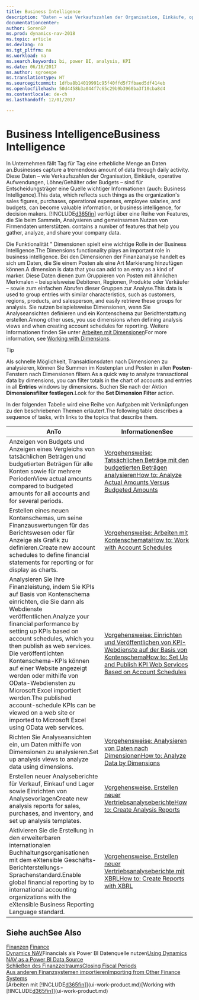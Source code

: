 ```yaml
---
title: Business Intelligence
description: "Daten – wie Verkaufszahlen der Organisation, Einkäufe, operative Aufwendungen, Löhne/Gehälter oder Budgets analysieren und erfassen, die für Entscheidungsträger eine Quelle wichtiger Informationen sind."
documentationcenter: 
author: SorenGP
ms.prod: dynamics-nav-2018
ms.topic: article
ms.devlang: na
ms.tgt_pltfrm: na
ms.workload: na
ms.search.keywords: bi, power BI, analysis, KPI
ms.date: 06/16/2017
ms.author: sgroespe
ms.translationtype: HT
ms.sourcegitcommit: 1dfba8b14019991c95f40ffd5f7fbaed5df414eb
ms.openlocfilehash: 50d4458b3a044f7c65c29b9b3960ba3f10cba8d4
ms.contentlocale: de-ch
ms.lasthandoff: 12/01/2017

---
```

# <a name="business-intelligence"></a><span data-ttu-id="ecfe9-103">Business Intelligence</span><span class="sxs-lookup"><span data-stu-id="ecfe9-103">Business Intelligence</span></span>
<span data-ttu-id="ecfe9-104">In Unternehmen fällt Tag für Tag eine erhebliche Menge an Daten an.</span><span class="sxs-lookup"><span data-stu-id="ecfe9-104">Businesses capture a tremendous amount of data through daily activity.</span></span> <span data-ttu-id="ecfe9-105">Diese Daten – wie Verkaufszahlen der Organisation, Einkäufe, operative Aufwendungen, Löhne/Gehälter oder Budgets – sind für Entscheidungsträger eine Quelle wichtiger Informationen (auch: Business Intelligence).</span><span class="sxs-lookup"><span data-stu-id="ecfe9-105">This data, which reflects such things as the organization's sales figures, purchases, operational expenses, employee salaries, and budgets, can become valuable information, or business intelligence, for decision makers.</span></span> [!INCLUDE[d365fin](includes/d365fin_md.md)]<span data-ttu-id="ecfe9-106"> verfügt über eine Reihe von Features, die Sie beim Sammeln, Analysieren und gemeinsamen Nutzen von Firmendaten unterstützen.</span><span class="sxs-lookup"><span data-stu-id="ecfe9-106"> contains a number of features that help you gather, analyze, and share your company data.</span></span>

<span data-ttu-id="ecfe9-107">Die Funktionalität " Dimensionen spielt eine wichtige Rolle in der Business Intelligence.</span><span class="sxs-lookup"><span data-stu-id="ecfe9-107">The Dimensions functionality plays an important role in business intelligence.</span></span> <span data-ttu-id="ecfe9-108">Bei den Dimensionen der Finanzanalyse handelt es sich um Daten, die Sie einem Posten als eine Art Markierung hinzufügen können.</span><span class="sxs-lookup"><span data-stu-id="ecfe9-108">A dimension is data that you can add to an entry as a kind of marker.</span></span> <span data-ttu-id="ecfe9-109">Diese Daten dienen zum Gruppieren von Posten mit ähnlichen Merkmalen – beispielsweise Debitoren, Regionen, Produkte oder Verkäufer – sowie zum einfachen Abrufen dieser Gruppen zur Analyse.</span><span class="sxs-lookup"><span data-stu-id="ecfe9-109">This data is used to group entries with similar characteristics, such as customers, regions, products, and salesperson, and easily retrieve these groups for analysis.</span></span> <span data-ttu-id="ecfe9-110">Sie nutzen beispielsweise Dimensionen, wenn Sie Analyseansichten definieren und ein Kontenschema zur Berichterstattung erstellen.</span><span class="sxs-lookup"><span data-stu-id="ecfe9-110">Among other uses, you use dimensions  when defining analysis views and when creating account schedules for reporting.</span></span> <span data-ttu-id="ecfe9-111">Weitere Informationen finden Sie unter [Arbeiten mit Dimensionen](finance-dimensions.md)</span><span class="sxs-lookup"><span data-stu-id="ecfe9-111">For more information, see [Working with Dimensions](finance-dimensions.md).</span></span>

> [!TIP]
> <span data-ttu-id="ecfe9-112">Als schnelle Möglichkeit, Transaktionsdaten nach Dimensionen zu analysieren, können Sie Summen im Kostenplan und Posten in allen **Posten**-Fenstern nach Dimensionen filtern.</span><span class="sxs-lookup"><span data-stu-id="ecfe9-112">As a quick way to analyze transactional data by dimensions, you can filter totals in the chart of accounts and entries in all **Entries** windows by dimensions.</span></span> <span data-ttu-id="ecfe9-113">Suchen Sie nach der Aktion **Dimensionsfilter festlegen**.</span><span class="sxs-lookup"><span data-stu-id="ecfe9-113">Look for the **Set Dimension Filter** action.</span></span>  

<span data-ttu-id="ecfe9-114">In der folgenden Tabelle wird eine Reihe von Aufgaben mit Verknüpfungen zu den beschriebenen Themen erläutert.</span><span class="sxs-lookup"><span data-stu-id="ecfe9-114">The following table describes a sequence of tasks, with links to the topics that describe them.</span></span>  

| <span data-ttu-id="ecfe9-115">An</span><span class="sxs-lookup"><span data-stu-id="ecfe9-115">To</span></span> | <span data-ttu-id="ecfe9-116">Informationen</span><span class="sxs-lookup"><span data-stu-id="ecfe9-116">See</span></span> |
| --- | --- |
|<span data-ttu-id="ecfe9-117">Anzeigen von Budgets und Anzeigen eines Vergleichs von tatsächlichen Beträgen und budgetierten Beträgen für alle Konten sowie für mehrere Perioden</span><span class="sxs-lookup"><span data-stu-id="ecfe9-117">View actual amounts compared to budgeted amounts for all accounts and for several periods.</span></span>|[<span data-ttu-id="ecfe9-118">Vorgehensweise: Tatsächlichen Beträge mit den budgetierten Beträgen analysieren</span><span class="sxs-lookup"><span data-stu-id="ecfe9-118">How to: Analyze Actual Amounts Versus Budgeted Amounts</span></span>](bi-how-analyze-actual-versus-budget.md)|
|<span data-ttu-id="ecfe9-119">Erstellen eines neuen Kontenschemas, um seine Finanzauswertungen für das Berichtswesen oder für Anzeige als Grafik zu definieren.</span><span class="sxs-lookup"><span data-stu-id="ecfe9-119">Create new account schedules to define financial statements for reporting or for display as charts.</span></span>|[<span data-ttu-id="ecfe9-120">Vorgehensweise: Arbeiten mit Kontenschemata</span><span class="sxs-lookup"><span data-stu-id="ecfe9-120">How to: Work with Account Schedules</span></span>](bi-how-work-account-schedule.md)|
|<span data-ttu-id="ecfe9-121">Analysieren Sie Ihre Finanzleistung, indem Sie KPIs auf Basis von Kontenschema einrichten, die Sie dann als Webdienste veröffentlichen.</span><span class="sxs-lookup"><span data-stu-id="ecfe9-121">Analyze your financial performance by setting up KPIs based on account schedules, which you then publish as web services.</span></span> <span data-ttu-id="ecfe9-122">Die veröffentlichten Kontenschema-KPIs können auf einer Website angezeigt werden oder mithilfe von OData-Webdiensten zu Microsoft Excel importiert werden.</span><span class="sxs-lookup"><span data-stu-id="ecfe9-122">The published account-schedule KPIs can be viewed on a web site or imported to Microsoft Excel using OData web services.</span></span>|[<span data-ttu-id="ecfe9-123">Vorgehensweise: Einrichten und Veröffentlichen von KPI-Webdienste auf der Basis von Kontenschema</span><span class="sxs-lookup"><span data-stu-id="ecfe9-123">How to: Set Up and Publish KPI Web Services Based on Account Schedules</span></span>](bi-how-to-set-up-and-publish-kpi-web-services-based-on-account-schedules.md)|
|<span data-ttu-id="ecfe9-124">Richten Sie Analyseansichten ein, um Daten mithilfe von Dimensionen zu analysieren.</span><span class="sxs-lookup"><span data-stu-id="ecfe9-124">Set up analysis views to analyze data using dimensions.</span></span>|[<span data-ttu-id="ecfe9-125">Vorgehensweise: Analysieren von Daten nach Dimensionen</span><span class="sxs-lookup"><span data-stu-id="ecfe9-125">How to: Analyze Data by Dimensions</span></span>](bi-how-analyze-data-dimension.md)|
|<span data-ttu-id="ecfe9-126">Erstellen neuer Analyseberichte für Verkauf, Einkauf und Lager sowie Einrichten von Analysevorlagen</span><span class="sxs-lookup"><span data-stu-id="ecfe9-126">Create new analysis reports for sales, purchases, and inventory, and set up analysis templates.</span></span>|[<span data-ttu-id="ecfe9-127">Vorgehensweise. Erstellen neuer Vertriebsanalyseberichte</span><span class="sxs-lookup"><span data-stu-id="ecfe9-127">How to: Create Analysis Reports</span></span>](bi-how-create-analysis-views-reports.md)|
|<span data-ttu-id="ecfe9-128">Aktivieren Sie die Erstellung  in den erweiterbaren internationalen Buchhaltungsorganisationen mit dem eXtensible Geschäfts-Berichterstellungs-Sprachenstandard.</span><span class="sxs-lookup"><span data-stu-id="ecfe9-128">Enable global financial reporting by to international accounting organizations with the eXtensible Business Reporting Language standard.</span></span>|[<span data-ttu-id="ecfe9-129">Vorgehensweise. Erstellen neuer Vertriebsanalyseberichte mit XBRL</span><span class="sxs-lookup"><span data-stu-id="ecfe9-129">How to: Create Reports with XBRL</span></span>](bi-create-reports-with-xbrl.md)|

## <a name="see-also"></a><span data-ttu-id="ecfe9-130">Siehe auch</span><span class="sxs-lookup"><span data-stu-id="ecfe9-130">See Also</span></span>
<span data-ttu-id="ecfe9-131">[Finanzen](finance.md)  </span><span class="sxs-lookup"><span data-stu-id="ecfe9-131">[Finance](finance.md)  </span></span>  
<span data-ttu-id="ecfe9-132">[Dynamics NAV](across-how-use-financials-data-source-powerbi.md)Financials als Power BI Datenquelle nutzen</span><span class="sxs-lookup"><span data-stu-id="ecfe9-132">[Using Dynamics NAV as a Power BI Data Source](across-how-use-financials-data-source-powerbi.md)</span></span>  
[<span data-ttu-id="ecfe9-133">Schließen des Finanzzeitraums</span><span class="sxs-lookup"><span data-stu-id="ecfe9-133">Closing Fiscal Periods</span></span>](year-close-years-periods.md)  
[<span data-ttu-id="ecfe9-134">Aus anderen Finanzsystemen importieren</span><span class="sxs-lookup"><span data-stu-id="ecfe9-134">Importing from Other Finance Systems</span></span>](upload-data.md)  
<span data-ttu-id="ecfe9-135">[Arbeiten mit [!INCLUDE[d365fin](includes/d365fin_md.md)]](ui-work-product.md)</span><span class="sxs-lookup"><span data-stu-id="ecfe9-135">[Working with [!INCLUDE[d365fin](includes/d365fin_md.md)]](ui-work-product.md)</span></span>

